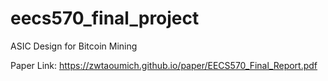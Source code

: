 # eecs570_final_project

ASIC Design for Bitcoin Mining

Paper Link: https://zwtaoumich.github.io/paper/EECS570_Final_Report.pdf
